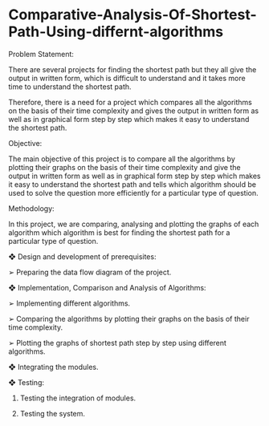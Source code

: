 # Comparative-Analysis-Of-Shortest-Path-Using-differnt-algorithms
Problem Statement:

There are several projects for finding the shortest path but they all give the output in written form, which is difficult to understand and it takes more time to understand the shortest path.

Therefore, there is a need for a project which compares all the algorithms on the basis of their time complexity and gives the output in written form as well as in graphical form step by step which makes it easy to understand the shortest path.

Objective:

The main objective of this project is to compare all the algorithms by plotting their graphs on the basis of their time complexity and give the output in written form as well as in graphical form step by step which makes it easy to understand the shortest path and tells which algorithm should be used to solve the question more efficiently for a particular type of question.

Methodology:

In this project, we are comparing, analysing and plotting the graphs of each algorithm which algorithm is best for finding the shortest path for a particular type of question.

❖	Design and development of prerequisites:

➢	Preparing the data flow diagram of the project.

❖	Implementation, Comparison and Analysis of Algorithms:

➢	Implementing different algorithms.

➢	Comparing the algorithms by plotting their graphs on the basis of their time complexity.

➢	Plotting the graphs of shortest path step by step using different algorithms.

❖	Integrating the modules.
 
❖	Testing:

1.	Testing the integration of modules.

2.	Testing the system.


